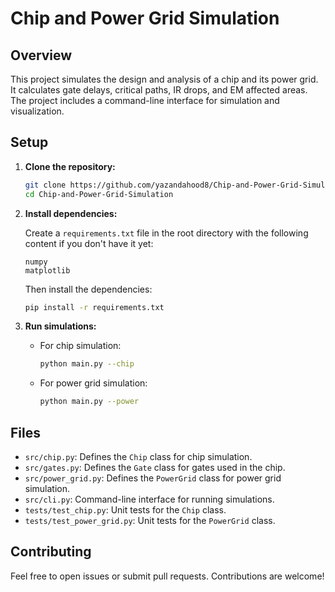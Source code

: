 # Chip and Power Grid Simulation

## Overview

This project simulates the design and analysis of a chip and its power grid. It calculates gate delays, critical paths, IR drops, and EM affected areas. The project includes a command-line interface for simulation and visualization.

## Setup

1. **Clone the repository:**

    ```bash
    git clone https://github.com/yazandahood8/Chip-and-Power-Grid-Simulation.git
    cd Chip-and-Power-Grid-Simulation
    ```

2. **Install dependencies:**

    Create a `requirements.txt` file in the root directory with the following content if you don't have it yet:

    ```
    numpy
    matplotlib
    ```

    Then install the dependencies:

    ```bash
    pip install -r requirements.txt
    ```

3. **Run simulations:**

    - For chip simulation:
    
        ```bash
        python main.py --chip
        ```

    - For power grid simulation:
    
        ```bash
        python main.py --power
        ```

## Files

- `src/chip.py`: Defines the `Chip` class for chip simulation.
- `src/gates.py`: Defines the `Gate` class for gates used in the chip.
- `src/power_grid.py`: Defines the `PowerGrid` class for power grid simulation.
- `src/cli.py`: Command-line interface for running simulations.
- `tests/test_chip.py`: Unit tests for the `Chip` class.
- `tests/test_power_grid.py`: Unit tests for the `PowerGrid` class.

## Contributing

Feel free to open issues or submit pull requests. Contributions are welcome!


